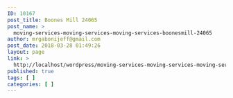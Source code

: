 ```yaml
---
ID: 10167
post_title: Boones Mill 24065
post_name: >
  moving-services-moving-services-moving-services-boonesmill-24065
author: mrgabonijeff@gmail.com
post_date: 2018-03-28 01:49:26
layout: page
link: >
  http://localhost/wordpress/moving-services-moving-services-moving-services-boonesmill-24065/
published: true
tags: [ ]
categories: [ ]
---
```

